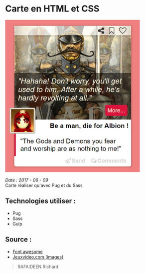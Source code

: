 Carte en HTML et CSS
====
![Screenshot](Public/Img/Screenshot02.PNG "Screenshot")

_Date : 2017 - 06 - 09_  
Carte réaliser qu'avec Pug et du Sass

Technologies utiliser :
----
* Pug
* Sass
* Gulp

Source :
----
* [Font awesome](http://fontawesome.io/ "Font awesome")
* [Jeuxvideo.com (images)](http://www.jeuxvideo.com/screenshots/71894-0-39 "Jeuxvideo.com")  
> RAFAIDEEN Richard
